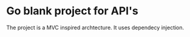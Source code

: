 # Go blank project for API's

The project is a MVC inspired archtecture. 
It uses dependecy injection.